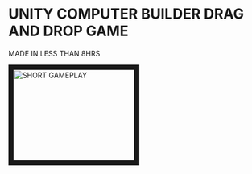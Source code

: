 # UNITY COMPUTER BUILDER DRAG AND DROP GAME
MADE IN LESS THAN 8HRS

<a href="https://www.youtube.com/watch?v=KZf0hTzjUKE" target="_blank">
 <img src="https://www.youtube.com/embed/KZf0hTzjUKE?si=qrvuiNlgcD49NNxJ" alt="SHORT GAMEPLAY" width="240" height="180" border="10" />
</a>
